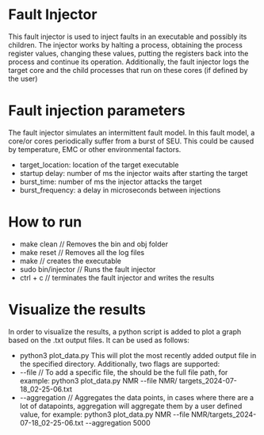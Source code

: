 # Fault Injector
This fault injector is used to inject faults in an executable and possibly its children.
The injector works by halting a process, obtaining the process register values, changing these values, putting the registers back into the process and continue its operation. Additionally, the fault injector logs the target core and the child processes that run on these cores (if defined by the user)

# Fault injection parameters
The fault injector simulates an intermittent fault model. In this fault model, a core/or cores periodically suffer from a burst of SEU.
This could be caused by temperature, EMC or other environmental factors.
- target_location: location of the target executable
- startup delay: number of ms the injector waits after starting the target
- burst_time: number of ms the injector attacks the target
- burst_frequency: a delay in microseconds between injections

# How to run
- make clean            // Removes the bin and obj folder
- make reset            // Removes all the log files
- make                  // creates the executable
- sudo bin/injector     // Runs the fault injector
- ctrl + c              // terminates the fault injector and writes the results

# Visualize the results
In order to visualize the results, a python script is added to plot a graph based on the .txt output files. It can be used as follows:
- python3 plot_data.py <directory>
This will plot the most recently added output file in the specified directory. Additionally, two flags are supported:
- --file        // To add a specific file, the should be the full file path, for example: python3 plot_data.py NMR --file NMR/      targets_2024-07-18_02-25-06.txt
- --aggregation // Aggregates the data points, in cases where there are a lot of datapoints, aggregation will aggregate them by a user defined value, for example: python3 plot_data.py NMR --file NMR/targets_2024-07-18_02-25-06.txt --aggregation 5000
